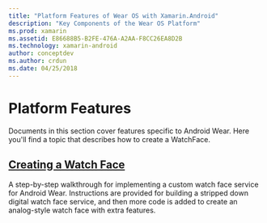 ```yaml
---
title: "Platform Features of Wear OS with Xamarin.Android"
description: "Key Components of the Wear OS Platform"
ms.prod: xamarin
ms.assetid: E86688B5-B2FE-476A-A2AA-F8CC26EA8D2B
ms.technology: xamarin-android
author: conceptdev
ms.author: crdun
ms.date: 04/25/2018
---
```


# Platform Features

Documents in this section cover features specific to Android Wear. Here
you'll find a topic that describes how to create a WatchFace.
 
##  [Creating a Watch Face](~/android/wear/platform/creating-a-watchface.md)

A step-by-step walkthrough for implementing a custom watch face service
for Android Wear. Instructions are provided for building a stripped
down digital watch face service, and then more code is added to create an
analog-style watch face with extra features.
